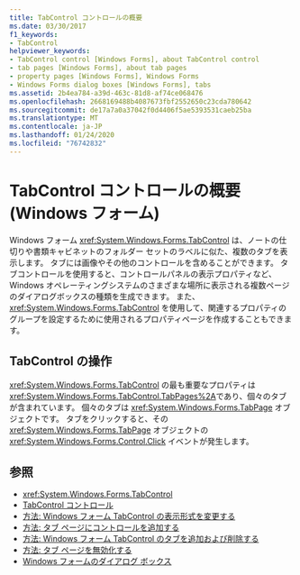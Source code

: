 ```yaml
---
title: TabControl コントロールの概要
ms.date: 03/30/2017
f1_keywords:
- TabControl
helpviewer_keywords:
- TabControl control [Windows Forms], about TabControl control
- tab pages [Windows Forms], about tab pages
- property pages [Windows Forms], Windows Forms
- Windows Forms dialog boxes [Windows Forms], tabs
ms.assetid: 2b4ea784-a39d-463c-81d8-af74ce068476
ms.openlocfilehash: 2668169488b4087673fbf2552650c23cda780642
ms.sourcegitcommit: de17a7a0a37042f0d4406f5ae5393531caeb25ba
ms.translationtype: MT
ms.contentlocale: ja-JP
ms.lasthandoff: 01/24/2020
ms.locfileid: "76742832"
---
```

# <a name="tabcontrol-control-overview-windows-forms"></a>TabControl コントロールの概要 (Windows フォーム)
Windows フォーム <xref:System.Windows.Forms.TabControl> は、ノートの仕切りや書類キャビネットのフォルダー セットのラベルに似た、複数のタブを表示します。 タブには画像やその他のコントロールを含めることができます。 タブコントロールを使用すると、コントロールパネルの表示プロパティなど、Windows オペレーティングシステムのさまざまな場所に表示される複数ページのダイアログボックスの種類を生成できます。 また、<xref:System.Windows.Forms.TabControl> を使用して、関連するプロパティのグループを設定するために使用されるプロパティページを作成することもできます。  
  
## <a name="working-with-tabcontrol"></a>TabControl の操作  
 <xref:System.Windows.Forms.TabControl> の最も重要なプロパティは <xref:System.Windows.Forms.TabControl.TabPages%2A>であり、個々のタブが含まれています。 個々のタブは <xref:System.Windows.Forms.TabPage> オブジェクトです。 タブをクリックすると、その <xref:System.Windows.Forms.TabPage> オブジェクトの <xref:System.Windows.Forms.Control.Click> イベントが発生します。  
  
## <a name="see-also"></a>参照

- <xref:System.Windows.Forms.TabControl>
- [TabControl コントロール](tabcontrol-control-windows-forms.md)
- [方法: Windows フォーム TabControl の表示形式を変更する](how-to-change-the-appearance-of-the-windows-forms-tabcontrol.md)
- [方法: タブ ページにコントロールを追加する](how-to-add-a-control-to-a-tab-page.md)
- [方法: Windows フォーム TabControl のタブを追加および削除する](how-to-add-and-remove-tabs-with-the-windows-forms-tabcontrol.md)
- [方法: タブ ページを無効化する](how-to-disable-tab-pages.md)
- [Windows フォームのダイアログ ボックス](../dialog-boxes-in-windows-forms.md)
